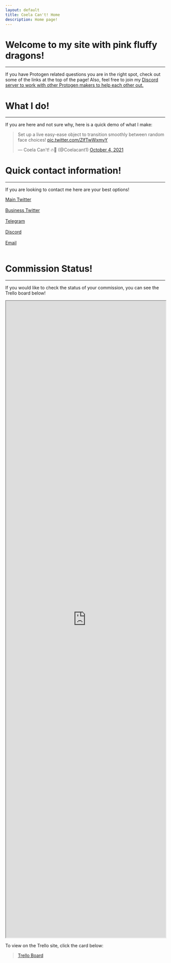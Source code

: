 ```yaml
---
layout: default
title: Coela Can't! Home
description: Home page!
---
```


# Welcome to my site with pink fluffy dragons! <a href="./"><i class="fa fa-solid fa-dragon fa-2x"></i></a>
* * *

If you have Protogen related questions you are in the right spot, check out some of the links at the top of the page! Also, feel free to join my <a href="https://www.discord.gg/YwaWnhJ" title="Discord"><i class="fa fa-brands fa-discord" aria-hidden="true"></i></a> [Discord server to work with other Protogen makers to help each other out.](https://discord.com/invite/YwaWnhJ)

# What I do!
* * *
If you are here and not sure why, here is a quick demo of what I make:
<blockquote class="twitter-tweet"><p lang="en" dir="ltr">Set up a live easy-ease object to transition smoothly between random face choices! <a href="https://t.co/ZlfTwWxmvY">pic.twitter.com/ZlfTwWxmvY</a></p>&mdash; Coela Can&#39;t! 🔥🐲 (@Coelacant1) <a href="https://twitter.com/Coelacant1/status/1444819204641853442?ref_src=twsrc%5Etfw">October 4, 2021</a></blockquote> <script async src="https://platform.twitter.com/widgets.js" charset="utf-8"></script>

# Quick contact information!
* * *

If you are looking to contact me here are your best options!

<a href="https://www.twitter.com/coelacant1" title="Twitter"><i class="fa fa-brands fa-twitter" aria-hidden="true"></i></a>[  Main Twitter](https://www.twitter.com/coelacant1)<br><br>
<a href="https://www.twitter.com/CoelaOrders" title="Twitter"><i class="fa fa-brands fa-twitter" aria-hidden="true"></i></a>[  Business Twitter](https://twitter.com/CoelaOrders)<br><br>
<a href="https://www.t.me/coelacant1" title="Telegram"><i class="fa fa-telegram" aria-hidden="true"></i></a>[  Telegram](https://www.t.me/coelacant1)<br><br>
<a href="https://www.discord.gg/YwaWnhJ" title="Discord"><i class="fa fa-brands fa-discord" aria-hidden="true"></i></a>[  Discord](https://www.discord.gg/YwaWnhJ)<br><br>
<a href="mailto:coelacannot@gmail.com" title="Email"><i class="fa fa-envelope" aria-hidden="true"></i></a>[  Email](mailto:coelacannot@gmail.com)<br><br>


# Commission Status!
* * *

If you would like to check the status of your commission, you can see the Trello board below!

<iframe src="https://trello.com/b/SNLjMpEO.html" style="width: 100%; height: 50vh;" title="Coela Trello"></iframe>

To view on the Trello site, click the card below:
<blockquote class="trello-board-compact">
  <a href="https://trello.com/b/SNLjMpEO">Trello Board</a>
</blockquote>
<script src="https://p.trellocdn.com/embed.min.js"></script>
